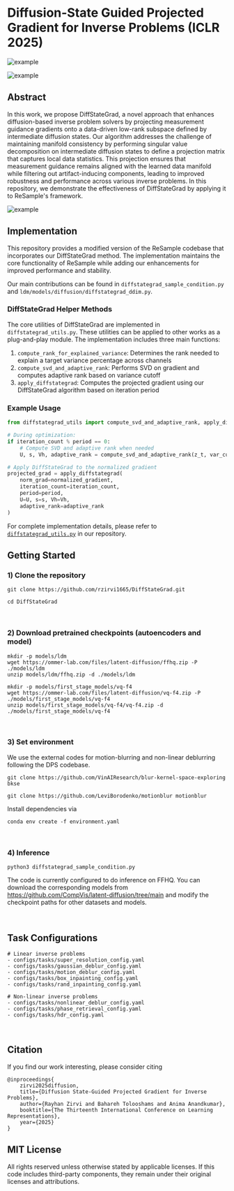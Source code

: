 # Diffusion-State Guided Projected Gradient for Inverse Problems (ICLR 2025)

![example](https://github.com/rzirvi1665/DiffStateGrad/blob/main/figures/phase_example.png)

![example](https://github.com/rzirvi1665/DiffStateGrad/blob/main/figures/hdr_example.png)

## Abstract

In this work, we propose DiffStateGrad, a novel approach that enhances diffusion-based inverse problem solvers by projecting measurement guidance gradients onto a data-driven low-rank subspace defined by intermediate diffusion states. Our algorithm addresses the challenge of maintaining manifold consistency by performing singular value decomposition on intermediate diffusion states to define a projection matrix that captures local data statistics. This projection ensures that measurement guidance remains aligned with the learned data manifold while filtering out artifact-inducing components, leading to improved robustness and performance across various inverse problems. In this repository, we demonstrate the effectiveness of DiffStateGrad by applying it to ReSample's framework.

![example](https://github.com/rzirvi1665/DiffStateGrad/blob/main/figures/manifold_diffstategrad.png)

## Implementation

This repository provides a modified version of the ReSample codebase that incorporates our DiffStateGrad method. The implementation maintains the core functionality of ReSample while adding our enhancements for improved performance and stability.

Our main contributions can be found in `diffstategrad_sample_condition.py` and `ldm/models/diffusion/diffstategrad_ddim.py`. 

### DiffStateGrad Helper Methods

The core utilities of DiffStateGrad are implemented in `diffstategrad_utils.py`. These utilities can be applied to other works as a plug-and-play module. The implementation includes three main functions:

1. `compute_rank_for_explained_variance`: Determines the rank needed to explain a target variance percentage across channels
2. `compute_svd_and_adaptive_rank`: Performs SVD on gradient and computes adaptive rank based on variance cutoff
3. `apply_diffstategrad`: Computes the projected gradient using our DiffStateGrad algorithm based on iteration period

### Example Usage

```python
from diffstategrad_utils import compute_svd_and_adaptive_rank, apply_diffstategrad

# During optimization:
if iteration_count % period == 0:
    # Compute SVD and adaptive rank when needed
    U, s, Vh, adaptive_rank = compute_svd_and_adaptive_rank(z_t, var_cutoff=0.99)

# Apply DiffStateGrad to the normalized gradient
projected_grad = apply_diffstategrad(
    norm_grad=normalized_gradient,
    iteration_count=iteration_count,
    period=period,
    U=U, s=s, Vh=Vh, 
    adaptive_rank=adaptive_rank
)
```

For complete implementation details, please refer to [`diffstategrad_utils.py`](https://github.com/rzirvi1665/DiffStateGrad/blob/main/diffstategrad_utils.py) in our repository.

## Getting Started

### 1) Clone the repository

```
git clone https://github.com/rzirvi1665/DiffStateGrad.git

cd DiffStateGrad
```

<br />

### 2) Download pretrained checkpoints (autoencoders and model)

```
mkdir -p models/ldm
wget https://ommer-lab.com/files/latent-diffusion/ffhq.zip -P ./models/ldm
unzip models/ldm/ffhq.zip -d ./models/ldm

mkdir -p models/first_stage_models/vq-f4
wget https://ommer-lab.com/files/latent-diffusion/vq-f4.zip -P ./models/first_stage_models/vq-f4
unzip models/first_stage_models/vq-f4/vq-f4.zip -d ./models/first_stage_models/vq-f4
```

<br />

### 3) Set environment

We use the external codes for motion-blurring and non-linear deblurring following the DPS codebase.

```
git clone https://github.com/VinAIResearch/blur-kernel-space-exploring bkse

git clone https://github.com/LeviBorodenko/motionblur motionblur
```

Install dependencies via

```
conda env create -f environment.yaml
```

<br />

### 4) Inference

```
python3 diffstategrad_sample_condition.py
```

The code is currently configured to do inference on FFHQ. You can download the corresponding models from https://github.com/CompVis/latent-diffusion/tree/main and modify the checkpoint paths for other datasets and models.


<br />

## Task Configurations

```
# Linear inverse problems
- configs/tasks/super_resolution_config.yaml
- configs/tasks/gaussian_deblur_config.yaml
- configs/tasks/motion_deblur_config.yaml
- configs/tasks/box_inpainting_config.yaml
- configs/tasks/rand_inpainting_config.yaml

# Non-linear inverse problems
- configs/tasks/nonlinear_deblur_config.yaml
- configs/tasks/phase_retrieval_config.yaml
- configs/tasks/hdr_config.yaml
```

<br />

## Citation
If you find our work interesting, please consider citing

```
@inproceedings{
    zirvi2025diffusion,
    title={Diffusion State-Guided Projected Gradient for Inverse Problems},
    author={Rayhan Zirvi and Bahareh Tolooshams and Anima Anandkumar},
    booktitle={The Thirteenth International Conference on Learning Representations},
    year={2025}
}
```

## MIT License

All rights reserved unless otherwise stated by applicable licenses.
If this code includes third-party components, they remain under their original licenses and attributions.


